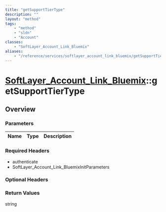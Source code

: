 ```yaml
---
title: "getSupportTierType"
description: ""
layout: "method"
tags:
    - "method"
    - "sldn"
    - "Account"
classes:
    - "SoftLayer_Account_Link_Bluemix"
aliases:
    - "/reference/services/softlayer_account_link_bluemix/getSupportTierType"
---
```

# [SoftLayer_Account_Link_Bluemix](/reference/services/SoftLayer_Account_Link_Bluemix)::getSupportTierType




## Overview 


### Parameters 
|Name | Type | Description |
| --- | --- | --- |


### Required Headers
* authenticate
* SoftLayer_Account_Link_BluemixInitParameters

### Optional Headers

### Return Values
string

